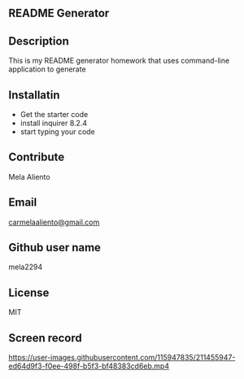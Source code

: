 ## README Generator

## Description
This is my README generator homework that uses command-line application to generate

## Installatin
- Get the starter code
- install inquirer 8.2.4
- start typing your code

## Contribute
Mela Aliento

## Email
carmelaaliento@gmail.com

## Github user name
mela2294

## License
MIT

## Screen record







https://user-images.githubusercontent.com/115947835/211455947-ed64d9f3-f0ee-498f-b5f3-bf48383cd6eb.mp4

